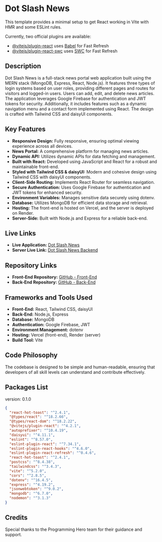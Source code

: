 # Dot Slash News

This template provides a minimal setup to get React working in Vite with HMR and some ESLint rules.

Currently, two official plugins are available:

- [@vitejs/plugin-react](https://github.com/vitejs/vite-plugin-react/blob/main/packages/plugin-react/README.md) uses [Babel](https://babeljs.io/) for Fast Refresh
- [@vitejs/plugin-react-swc](https://github.com/vitejs/vite-plugin-react-swc) uses [SWC](https://swc.rs/) for Fast Refresh

## Description

Dot Slash News is a full-stack news portal web application built using the MERN stack (MongoDB, Express, React, Node.js). It features three types of login systems based on user roles, providing different pages and routes for visitors and logged-in users. Users can add, edit, and delete news articles. The application leverages Google Firebase for authentication and JWT tokens for security. Additionally, it includes features such as a dynamic navigation menu and a contact form implemented using React. The design is crafted with Tailwind CSS and daisyUI components.

## Key Features

- **Responsive Design:** Fully responsive, ensuring optimal viewing experience across all devices.
- **News Portal:** A comprehensive platform for managing news articles.
- **Dynamic API:** Utilizes dynamic APIs for data fetching and management.
- **Built with React:** Developed using JavaScript and React for a robust and maintainable front-end.
- **Styled with Tailwind CSS & daisyUI:** Modern and cohesive design using Tailwind CSS with daisyUI components.
- **Client-Side Routing:** Implements React Router for seamless navigation.
- **Secure Authentication:** Uses Google Firebase for authentication and JWT tokens for enhanced security.
- **Environment Variables:** Manages sensitive data securely using dotenv.
- **Database:** Utilizes MongoDB for efficient data storage and retrieval.
- **Hosting:** The front-end is hosted on Vercel, and the server is deployed on Render.
- **Server-Side:** Built with Node.js and Express for a reliable back-end.

## Live Links

- **Live Application:** [Dot Slash News](https://dot-slash-news.vercel.app/)
- **Server Live Link:** [Dot Slash News Backend](https://dotslashnews-backend.onrender.com/)

## Repository Links

- **Front-End Repository:** [GitHub - Front-End](https://github.com/mozammel787/dotSlashNews)
- **Back-End Repository:** [GitHub - Back-End](https://github.com/mozammel787/dotSlashNews_backEnd)

## Frameworks and Tools Used

- **Front-End:** React, Tailwind CSS, daisyUI
- **Back-End:** Node.js, Express
- **Database:** MongoDB
- **Authentication:** Google Firebase, JWT
- **Environment Management:** dotenv
- **Hosting:** Vercel (front-end), Render (server)
- **Build Tool:** Vite

## Code Philosophy

The codebase is designed to be simple and human-readable, ensuring that developers of all skill levels can understand and contribute effectively.

## Packages List

version: 0.1.0

```json
{
  "react-hot-toast": "^2.4.1", 
  "@types/react": "^18.2.66",
  "@types/react-dom": "^18.2.22",
  "@vitejs/plugin-react": "^4.2.1",
  "autoprefixer": "^10.4.19",
  "daisyui": "^4.11.1",
  "eslint": "^8.57.0",
  "eslint-plugin-react": "^7.34.1",
  "eslint-plugin-react-hooks": "^4.6.0",
  "eslint-plugin-react-refresh": "^0.4.6",
  "react-hot-toast": "^2.4.1",
  "postcss": "^8.4.38",
  "tailwindcss": "^3.4.3",
  "vite": "^5.2.0",
  "cors": "^2.8.5",
  "dotenv": "^16.4.5",
  "express": "^4.19.2",
  "jsonwebtoken": "^9.0.2",
  "mongodb": "^6.7.0",
  "nodemon": "^3.1.3"
}
```

## Credits
Special thanks to   the Programming Hero team for their guidance and support.
